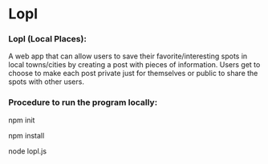 # Lopl
### Lopl (Local Places):
A web app that can allow users to save their favorite/interesting spots in local towns/cities by creating a post with pieces of information. Users get to choose to make each post private just for themselves or public to share the spots with other users.

### Procedure to run the program locally:
npm init


npm install


node lopl.js
